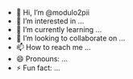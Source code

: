 - 👋 Hi, I’m @modulo2pii
- 👀 I’m interested in ...
- 🌱 I’m currently learning ...
- 💞️ I’m looking to collaborate on ...
- 📫 How to reach me ...
- 😄 Pronouns: ...
- ⚡ Fun fact: ...

<!---
modulo2pii/modulo2pii is a ✨ special ✨ repository because its `README.md` (this file) appears on your GitHub profile.
You can click the Preview link to take a look at your changes.
--->
